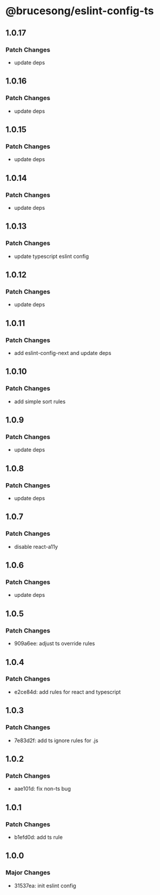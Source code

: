 # @brucesong/eslint-config-ts

## 1.0.17

### Patch Changes

- update deps

## 1.0.16

### Patch Changes

- update deps

## 1.0.15

### Patch Changes

- update deps

## 1.0.14

### Patch Changes

- update deps

## 1.0.13

### Patch Changes

- update typescript eslint config

## 1.0.12

### Patch Changes

- update deps

## 1.0.11

### Patch Changes

- add eslint-config-next and update deps

## 1.0.10

### Patch Changes

- add simple sort rules

## 1.0.9

### Patch Changes

- update deps

## 1.0.8

### Patch Changes

- update deps

## 1.0.7

### Patch Changes

- disable react-a11y

## 1.0.6

### Patch Changes

- update deps

## 1.0.5

### Patch Changes

- 909a6ee: adjust ts override rules

## 1.0.4

### Patch Changes

- e2ce84d: add rules for react and typescript

## 1.0.3

### Patch Changes

- 7e83d2f: add ts ignore rules for .js

## 1.0.2

### Patch Changes

- aae101d: fix non-ts bug

## 1.0.1

### Patch Changes

- b1efd0d: add ts rule

## 1.0.0

### Major Changes

- 31537ea: init eslint config

